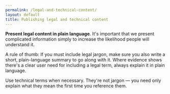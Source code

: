 ```yaml
---
permalink: /legal-and-technical-content/
layout: default
title: Publishing legal and technical content
---
```

**Present legal content in plain language**. It's important that we
present complicated information simply to increase the likelihood people
will understand it.

A rule of thumb: If you must include legal jargon, make sure you also
write a short, plain-language summary to go along with it. Where
evidence shows there's a clear user need for including a legal term,
always explain it in plain language.

Use technical terms when necessary. They're not jargon — you
need only explain what they mean the first time you reference them.